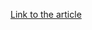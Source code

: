 [Link to the article](https://www.nist.gov/blogs/cybersecurity-insights/hands-learning-experiences-encourage-cybersecurity-career-discovery)
